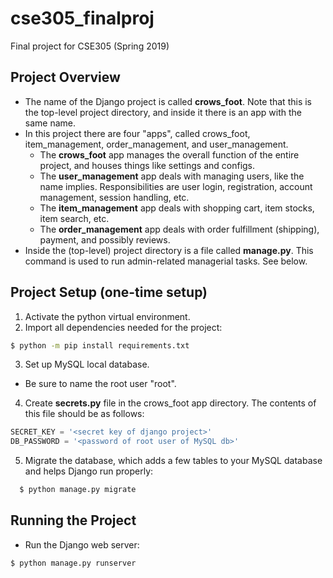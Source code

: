 # cse305_finalproj
Final project for CSE305 (Spring 2019)

## Project Overview
- The name of the Django project is called **crows_foot**. Note that this is the top-level project directory, and inside it there is an app with the same name.
- In this project there are four "apps", called crows_foot, item_management, order_management, and user_management.
  - The **crows_foot** app manages the overall function of the entire project, and houses things like settings and configs.
  - The **user_management** app deals with managing users, like the name implies. Responsibilities are user login, registration, account management, session handling, etc.
  - The **item_management** app deals with shopping cart, item stocks, item search, etc.
  - The **order_management** app deals with order fulfillment (shipping), payment, and possibly reviews.
- Inside the (top-level) project directory is a file called **manage.py**. This command is used to run admin-related managerial tasks. See below.

## Project Setup (one-time setup)
1. Activate the python virtual environment.
2. Import all dependencies needed for the project:
```sh
$ python -m pip install requirements.txt
```
3. Set up MySQL local database.
  - Be sure to name the root user "root".
4. Create **secrets.py** file in the crows_foot app directory. The contents of this file should be as follows:
```py
SECRET_KEY = '<secret key of django project>'
DB_PASSWORD = '<password of root user of MySQL db>'
```
5. Migrate the database, which adds a few tables to your MySQL database and helps Django run properly:
```sh
  $ python manage.py migrate
```

## Running the Project
- Run the Django web server:
```sh
$ python manage.py runserver
```
